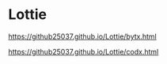 # Lottie
https://github25037.github.io/Lottie/bytx.html

https://github25037.github.io/Lottie/codx.html
